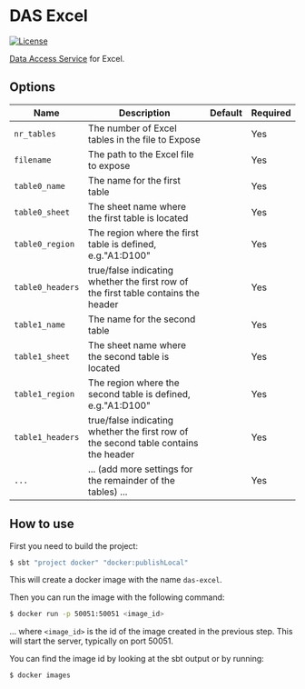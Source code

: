 # DAS Excel
[![License](https://img.shields.io/:license-BSL%201.1-blue.svg)](/licenses/BSL.txt)

[Data Access Service](https://github.com/raw-labs/protocol-das) for Excel.

## Options

| Name             | Description                                                                          | Default | Required |
|------------------|--------------------------------------------------------------------------------------|---------|----------|
| `nr_tables`      | The number of Excel tables in the file to Expose                                     |         | Yes      |
| `filename`       | The path to the Excel file to expose                                                 |         | Yes      |
| `table0_name`    | The name for the first table                                                         |         | Yes      |
| `table0_sheet`   | The sheet name where the first table is located                                      |         | Yes      |
| `table0_region`  | The region where the first table is defined, e.g."A1:D100"                           |         | Yes      |
| `table0_headers` | true/false indicating whether the first row of the first table contains the header   |         | Yes      |
| `table1_name`    | The name for the second table                                                        |         | Yes      |
| `table1_sheet`   | The sheet name where the second table is located                                     |         | Yes      |
| `table1_region`  | The region where the second table is defined, e.g."A1:D100"                          |         | Yes      |
| `table1_headers` | true/false indicating whether the first  row of the second table contains the header |         | Yes      |
| `...`            | ... (add more settings for the remainder of the tables) ...                          |         | Yes      |

## How to use

First you need to build the project:
```bash
$ sbt "project docker" "docker:publishLocal"
```

This will create a docker image with the name `das-excel`.

Then you can run the image with the following command:
```bash
$ docker run -p 50051:50051 <image_id>
```
... where `<image_id>` is the id of the image created in the previous step.
This will start the server, typically on port 50051.

You can find the image id by looking at the sbt output or by running:
```bash
$ docker images
```
